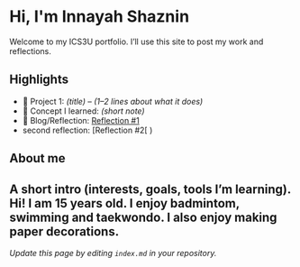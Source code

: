 # Hi, I'm Innayah Shaznin
Welcome to my ICS3U portfolio. I’ll use this site to post my work and reflections.

## Highlights
- 🔧 Project 1: *(title)* – *(1–2 lines about what it does)*
- 🧠 Concept I learned: *(short note)*
- 📝 Blog/Reflection: [Reflection #1](./posts/first_reflection.md)
- second reflection: [Reflection #2[ )

## About me
A short intro (interests, goals, tools I’m learning).
Hi! I am 15 years old. I enjoy badmintom, swimming and taekwondo. I also enjoy making paper decorations.
---
*Update this page by editing `index.md` in your repository.*
